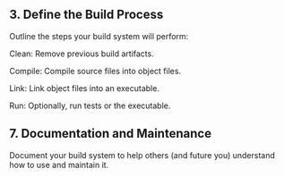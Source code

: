 ## 3. Define the Build Process
Outline the steps your build system will perform:

Clean: Remove previous build artifacts.

Compile: Compile source files into object files.

Link: Link object files into an executable.

Run: Optionally, run tests or the executable.


## 7. Documentation and Maintenance
Document your build system to help others (and future you) understand how to use and maintain it.